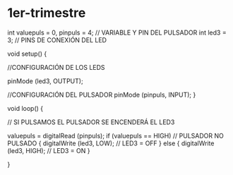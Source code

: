 # 1er-trimestre
int valuepuls = 0, pinpuls = 4; // VARIABLE Y PIN DEL PULSADOR 
int led3 = 3; // PINS DE CONEXIÓN DEL LED

void setup() {
  
  //CONFIGURACIÓN DE LOS LEDS
  
pinMode (led3, OUTPUT);

  //CONFIGURACIÓN DEL PULSADOR
  pinMode (pinpuls, INPUT);
}

void loop() {
  
  // SI PULSAMOS EL PULSADOR SE ENCENDERÁ EL LED3
  
valuepuls = digitalRead (pinpuls); 
  if (valuepuls == HIGH) // PULSADOR NO PULSADO
  {
    digitalWrite (led3, LOW); // LED3 = OFF
  }
  else
  {
    digitalWrite (led3, HIGH); // LED3 = ON
  }

}
